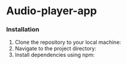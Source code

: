 # Audio-player-app


### Installation


1. Clone the repository to your local machine: 
2. Navigate to the project directory:
3. Install dependencies using npm:





